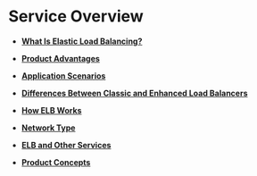 # Service Overview<a name="EN-US_TOPIC_0091131350"></a>

-   **[What Is Elastic Load Balancing?](what-is-elastic-load-balancing.md)**  

-   **[Product Advantages](product-advantages.md)**  

-   **[Application Scenarios](application-scenarios.md)**  

-   **[Differences Between Classic and Enhanced Load Balancers](differences-between-classic-and-enhanced-load-balancers.md)**  

-   **[How ELB Works](how-elb-works.md)**  

-   **[Network Type](network-type-service-overview.md)**  

-   **[ELB and Other Services](elb-and-other-services.md)**  

-   **[Product Concepts](product-concepts.md)**  


